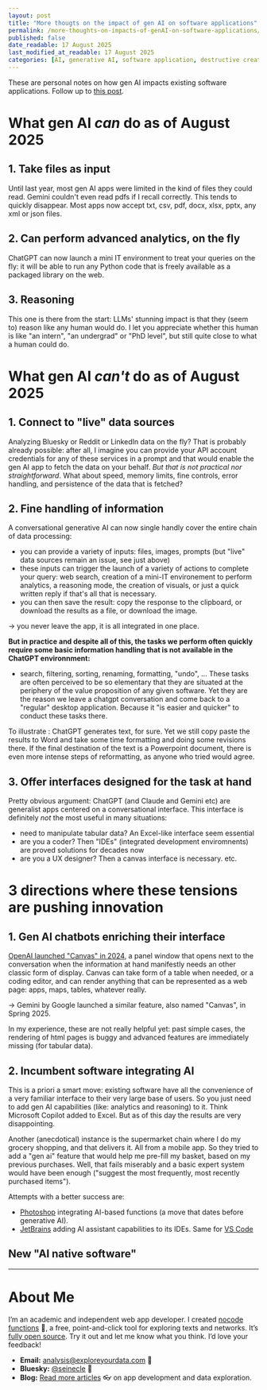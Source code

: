 ```yaml
---
layout: post
title: "More thougts on the impact of gen AI on software applications"
permalink: /more-thoughts-on-impacts-of-genAI-on-software-applications/
published: false
date_readable: 17 August 2025
last_modified_at_readable: 17 August 2025
categories: [AI, generative AI, software application, destructive creation]
---
```


These are personal notes on how gen AI impacts existing software applications. Follow up to [this post](/three-impacts-of-genAI-on-software-applications/).

# What gen AI *can* do as of August 2025

## 1. Take files as input
Until last year, most gen AI apps were limited in the kind of files they could read. Gemini couldn't even read pdfs if I recall correctly.
This tends to quickly disappear.
Most apps now accept txt, csv, pdf, docx, xlsx, pptx, any xml or json files.

## 2. Can perform advanced analytics, on the fly
ChatGPT can now launch a mini IT environment to treat your queries on the fly: it will be able to run any Python code that is freely available as a packaged library on the web.

## 3. Reasoning
This one is there from the start: LLMs' stunning impact is that they (seem to) reason like any human would do.
I let you appreciate whether this human is like "an intern", "an undergrad" or "PhD level", but still quite close to what a human could do.

# What gen AI *can't* do as of August 2025

## 1. Connect to "live" data sources
Analyzing Bluesky or Reddit or LinkedIn data on the fly?
That is probably already possible: after all, I imagine you can provide your API account credentials for any of these services in a prompt and that would enable the gen AI app to fetch the data on your behalf.
*But that is not practical nor straightforward*. What about speed, memory limits, fine controls, error handling, and persistence of the data that is fetched?

## 2. Fine handling of information
A conversational generative AI can now single handly cover the entire chain of data processing:

- you can provide a variety of inputs: files, images, prompts (but "live" data sources remain an issue, see just above) 
- these inputs can trigger the launch of a variety of actions to complete your query: web search, creation of a mini-IT environement to perform analytics, a reasoning mode, the creation of visuals, or just a quick written reply if that's all that is necessary.
- you can then save the result: copy the response to the clipboard, or download the results as a file, or download the image.

-> you never leave the app, it is all integrated in one place.

**But in practice and despite all of this, the tasks we perform often quickly require some basic information handling that is not available in the ChatGPT environnment:**

- search, filtering, sorting, renaming, formatting, "undo", ...
These tasks are often perceived to be so elementary that they are situated at the periphery of the value proposition of any given software.
Yet they are the reason we leave a chatgpt conversation and come back to a "regular" desktop application. Because it "is easier and quicker" to conduct these tasks there.

To illustrate : ChatGPT generates text, for sure. Yet we still copy paste the results to Word and take some time formatting and doing some revisions there.
If the final destination of the text is a Powerpoint document, there is even more intense steps of reformatting, as anyone who tried would agree.

## 3. Offer interfaces designed for the task at hand 
Pretty obvious argument: ChatGPT (and Claude and Gemini etc) are generalist apps centered on a conversational interface.
This interface is definitely *not* the most useful in many situations:

- need to manipulate tabular data? An Excel-like interface seem essential
- are you a coder? Then "IDEs" (integrated development enviromnents) are proved solutions for decades now
- are you a UX designer? Then a canvas interface is necessary.
etc.

# 3 directions where these tensions are pushing innovation

## 1. Gen AI chatbots enriching their interface
[OpenAI launched "Canvas" in 2024](https://openai.com/fr-FR/index/introducing-canvas/), a panel window that opens next to the conversation when the information at hand manifestly needs an other classic form of display. Canvas can take form of a table when needed, or a coding editor, and can render anything that can be represented as a web page: apps, maps, tables, whatever really.

-> Gemini by Google launched a similar feature, also named "Canvas", in Spring 2025. 

In my experience, these are not really helpful yet: past simple cases, the rendering of html pages is buggy and advanced features are immediately missing (for tabular data).

## 2. Incumbent software integrating AI
This is a priori a smart move: existing software have all the convenience of a very familiar interface to their very large base of users. So you just need to add gen AI capabilities (like: analytics and reasoning) to it. Think Microsoft Copilot added to Excel. But as of this day the results are very disappointing.

Another (anecdotical) instance is the supermarket chain where I do my grocery shopping, and that delivers it. All from a mobile app. So they tried to add a "gen ai" feature that would help me pre-fill my basket, based on my previous purchases. Well, that fails miserably and a basic expert system would have been enough ("suggest the most frequently, most recently purchased items"). 

Attempts with a better success are:

- [Photoshop](https://helpx.adobe.com/photoshop/using/generative-expand.html) integrating AI-based functions (a move that dates before generative AI).
- [JetBrains](https://www.jetbrains.com/help/idea/ai-assistant-in-jetbrains-ides.html) adding AI assistant capabilities to its IDEs. Same for [VS Code](https://www.infoworld.com/article/3982310/visual-studio-code-beefs-up-ai-coding-features.html?utm_source=chatgpt.com)

## New "AI native software"






---
# About Me
I’m an academic and independent web app developer. I created [nocode functions](https://nocodefunctions.com) 🔎, a free, point-and-click tool for exploring texts and networks. It’s [fully open source](https://github.com/seinecle/nocodefunctions). Try it out and let me know what you think. I’d love your feedback!

- **Email:** [analysis@exploreyourdata.com](mailto:analysis@exploreyourdata.com) 📧  
- **Bluesky:** [@seinecle](https://bsky.app/profile/seinecle.bsky.social) 📱  
- **Blog:** [Read more articles](https://nocodefunctions.com/blog) 👓 on app development and data exploration.
